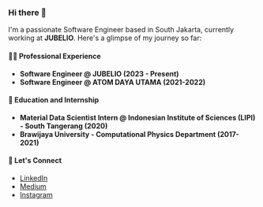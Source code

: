 ### Hi there 👋
I'm a passionate Software Engineer based in South Jakarta, currently working at **JUBELIO**. Here's a glimpse of my journey so far:

#### 👨‍💻 Professional Experience
- **Software Engineer @ JUBELIO (2023 - Present)**
- **Software Engineer @ ATOM DAYA UTAMA (2021-2022)**

#### 🚀 Education and Internship
- **Material Data Scientist Intern @ Indonesian Institute of Sciences (LIPI) - South Tangerang (2020)**
- **Brawijaya University - Computational Physics Department (2017-2021)**

#### 🤝 Let's Connect
- [LinkedIn](https://id.linkedin.com/in/moh-imam-rosyidi-16ab2516b)
- [Medium](https://medium.com/@imrosyidi)
- [Instagram](https://www.instagram.com/imrosyidi)

<!--
**imamrosyidi/imamrosyidi** is a ✨ _special_ ✨ repository because its `README.md` (this file) appears on your GitHub profile.

Here are some ideas to get you started:

- 🔭 I’m currently working on ...
- 🌱 I’m currently learning ...
- 👯 I’m looking to collaborate on ...
- 🤔 I’m looking for help with ...
- 💬 Ask me about ...
- 📫 How to reach me: ...
- 😄 Pronouns: ...
- ⚡ Fun fact: ...
-->
